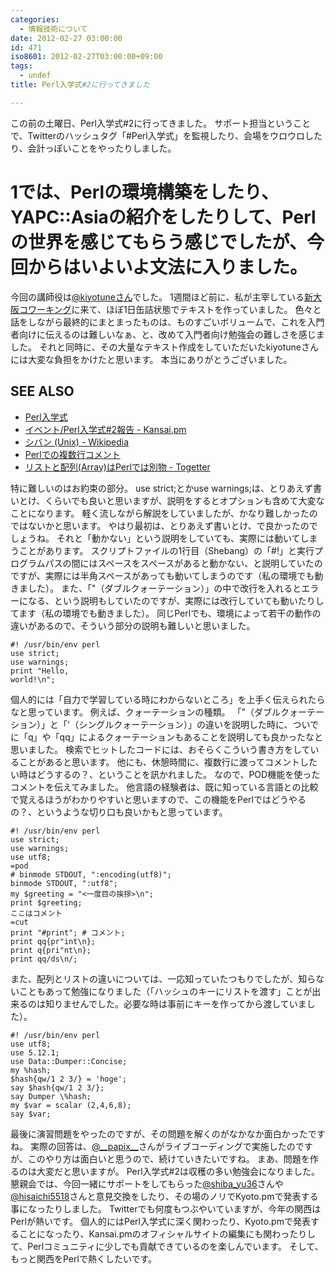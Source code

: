 ```yaml
---
categories:
  - 情報技術について
date: 2012-02-27 03:00:00
id: 471
iso8601: 2012-02-27T03:00:00+09:00
tags:
  - undef
title: Perl入学式#2に行ってきました

---
```


<p>この前の土曜日、Perl入学式#2に行ってきました。
サポート担当ということで、Twitterのハッシュタグ「#Perl入学式」を監視したり、会場をウロウロしたり、会計っぽいことをやったりしました。</p>

<h1>1では、Perlの環境構築をしたり、YAPC::Asiaの紹介をしたりして、Perlの世界を感じてもらう感じでしたが、今回からはいよいよ文法に入りました。</h1>

<p>今回の講師役は<a href="https://twitter.com/kiyotune">@kiyotuneさん</a>でした。
1週間ほど前に、私が主宰している<a href="http://ww38.shin-osaka.in/">新大阪コワーキング</a>に来て、ほぼ1日缶詰状態でテキストを作っていました。
色々と話をしながら最終的にまとまったものは、ものすごいボリュームで、これを入門者向けに伝えるのは難しいなぁ、と、改めて入門者向け勉強会の難しさを感じました。
それと同時に、その大量なテキスト作成をしていただいたkiyotuneさんには大変な負担をかけたと思います。
本当にありがとうございました。</p>

<div id="see_also"><h2>SEE ALSO</h2><ul><li><a href="http://www.perl-entrance.org/" target="_blank">Perl入学式</a></li><li><a href="http://kansai.pm.org/cgi-bin/wiki.cgi?page=%A5%A4%A5%D9%A5%F3%A5%C8%2FPerl%C6%FE%B3%D8%BC%B0%232%CA%F3%B9%F0" target="_blank">イベント/Perl入学式#2報告 - Kansai.pm</a></li><li><a href="http://ja.wikipedia.org/wiki/%E3%82%B7%E3%83%90%E3%83%B3_(Unix)" target="_blank">シバン (Unix) - Wikipedia</a></li><li><a href="http://www.ksknet.net/perl/perl_7.html" target="_blank">Perlでの複数行コメント</a></li><li><a href="http://togetter.com/li/263729" target="_blank">リストと配列(Array)はPerlでは別物 - Togetter</a></li></ul></div>

<p>
特に難しいのはお約束の部分。
use strict;とかuse warnings;は、とりあえず書いとけ、くらいでも良いと思いますが、説明をするとオプションも含めて大変なことになります。
軽く流しながら解説をしていましたが、かなり難しかったのではないかと思います。
やはり最初は、とりあえず書いとけ、で良かったのでしょうね。
それと「動かない」という説明をしていても、実際には動いてしまうことがあります。
スクリプトファイルの1行目（Shebang）の「#!」と実行プログラムパスの間にはスペースをスペースがあると動かない、と説明していたのですが、実際には半角スペースがあっても動いてしまうのです（私の環境でも動きました）。
また、「"（ダブルクォーテーション）」の中で改行を入れるとエラーになる、という説明もしていたのですが、実際には改行していても動いたりしてます（私の環境でも動きました）。
同じPerlでも、環境によって若干の動作の違いがあるので、そういう部分の説明も難しいと思いました。</p>

<pre><code>#! /usr/bin/env perl
use strict;
use warnings;
print &quot;Hello,
world!\n&quot;;</code></pre>

<p>個人的には「自力で学習している時にわからないところ」を上手く伝えられたらなと思っています。
例えば、クォーテーションの種類。
「"（ダブルクォーテーション）」と「'（シングルクォーテーション）」の違いを説明した時に、ついでに「q」や「qq」によるクォーテーションもあることを説明しても良かったなと思いました。
検索でヒットしたコードには、おそらくこういう書き方をしていることがあると思います。
他にも、休憩時間に、複数行に渡ってコメントしたい時はどうするの？、ということを訊かれました。
なので、POD機能を使ったコメントを伝えてみました。
他言語の経験者は、既に知っている言語との比較で覚えるほうがわかりやすいと思いますので、この機能をPerlではどうやるの？、というような切り口も良いかもと思っています。</p>

<pre><code>#! /usr/bin/env perl
use strict;
use warnings;
use utf8;
=pod
# binmode STDOUT, &quot;:encoding(utf8)&quot;;
binmode STDOUT, &quot;:utf8&quot;;
my &#36;greeting = &quot;&lt;一度目の挨拶&gt;\n&quot;;
print &#36;greeting;
ここはコメント
=cut
print &quot;#print&quot;; # コメント;
print qq{pr&quot;int\n};
print q{pri&quot;nt\n};
print qq/ds\n/;
</code></pre>

<p>また、配列とリストの違いについては、一応知っていたつもりでしたが、知らないこともあって勉強になりました（「ハッシュのキーにリストを渡す」ことが出来るのは知りませんでした。必要な時は事前にキーを作ってから渡していました）。</p>

<pre><code>#! /usr/bin/env perl
use utf8;
use 5.12.1;
use Data::Dumper::Concise;
my %hash;
&#36;hash{qw/1 2 3/} = &#39;hoge&#39;;
say &#36;hash{qw/1 2 3/};
say Dumper \%hash;
my &#36;var = scalar (2,4,6,8);
say &#36;var;</code></pre>

<p>最後に演習問題をやったのですが、その問題を解くのがなかなか面白かったですね。
実際の回答は、<a href="https://twitter.com/__papix__">@__papix__</a>さんがライブコーディングで実施したのですが、このやり方は面白いと思うので、続けていきたいですね。
まあ、問題を作るのは大変だと思いますが。
Perl入学式#2は収穫の多い勉強会になりました。
懇親会では、今回一緒にサポートをしてもらった<a href="https://twitter.com/shiba_yu36">@shiba_yu36</a>さんや<a href="https://twitter.com/hisaichi5518">@hisaichi5518</a>さんと意見交換をしたり、その場のノリでKyoto.pmで発表する事になったりしました。
Twitterでも何度もつぶやいていますが、今年の関西はPerlが熱いです。
個人的にはPerl入学式に深く関わったり、Kyoto.pmで発表することになったり、Kansai.pmのオフィシャルサイトの編集にも関わったりして、Perlコミュニティに少しでも貢献できているのを楽しんでいます。
そして、もっと関西をPerlで熱くしたいです。</p>
    	
